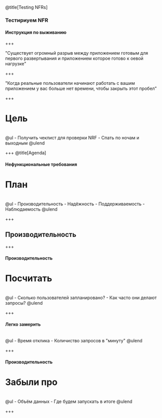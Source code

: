 @title[Testing NFRs]
### Тестириуем NFR
#### Инструкция по выживанию

+++

"Существует огромный разрыв между приложением 
готовым для первого развертывания
и приложением
которое готово к оевой нагрузке"

+++

"Когда реальные пользователи начинают 
работать с вашим приложением
у вас больше нет времени, 
чтобы закрыть этот пробел"

+++
# Цель
<br>
@ul
- Получить чеклист для проверки NRF
- Спать по ночам и выходным
@ulend

+++
@title[Agenda]
#### Нефункциональные требования
# План
<br>
@ul
- Производительность
- Надёжность
- Поддерживаемость
- Наблюдаемость
@ulend

+++
## Производительность

+++
#### Производительность
# Посчитать
<br>
@ul
- Сколько пользователей запланировано?
- Как часто они делают запросы?
@ulend

+++
#### Легко замерить
<br>
@ul
- Время отклика
- Количиство запросов в "минуту"
@ulend

+++
#### Производительность
# Забыли про
<br>
@ul
- Объём данных
- Где будем запускать в итоге
@ulend

+++
